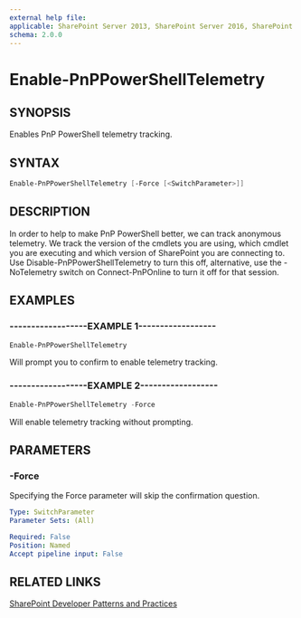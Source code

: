 ```yaml
---
external help file:
applicable: SharePoint Server 2013, SharePoint Server 2016, SharePoint Server 2019, SharePoint Online
schema: 2.0.0
---
```

# Enable-PnPPowerShellTelemetry

## SYNOPSIS
Enables PnP PowerShell telemetry tracking.

## SYNTAX 

```powershell
Enable-PnPPowerShellTelemetry [-Force [<SwitchParameter>]]
```

## DESCRIPTION
In order to help to make PnP PowerShell better, we can track anonymous telemetry. We track the version of the cmdlets you are using, which cmdlet you are executing and which version of SharePoint you are connecting to. Use Disable-PnPPowerShellTelemetry to turn this off, alternative, use the -NoTelemetry switch on Connect-PnPOnline to turn it off for that session.

## EXAMPLES

### ------------------EXAMPLE 1------------------
```powershell
Enable-PnPPowerShellTelemetry
```

Will prompt you to confirm to enable telemetry tracking.

### ------------------EXAMPLE 2------------------
```powershell
Enable-PnPPowerShellTelemetry -Force
```

Will enable telemetry tracking without prompting.

## PARAMETERS

### -Force
Specifying the Force parameter will skip the confirmation question.

```yaml
Type: SwitchParameter
Parameter Sets: (All)

Required: False
Position: Named
Accept pipeline input: False
```

## RELATED LINKS

[SharePoint Developer Patterns and Practices](http://aka.ms/sppnp)